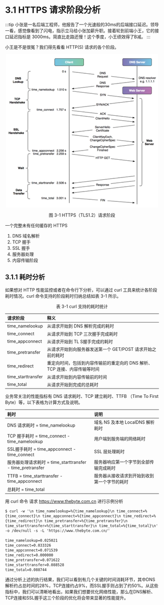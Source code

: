 # 3.1 HTTPS 请求阶段分析

:::tip <i></i>
小张是一名后端工程师，他报告了一个光速般的30ms的后端接口延迟。领导一看，感觉像看到了闪电，指示立马给小张加薪升职。接着轮到前端小王，它的接口延迟指标是 3000ms。简直比走路还慢！这个季度，小王绩效得了B减。
:::

小王是不是很冤？我们得先看看 HTTP(S) 请求的各个阶段。

<div  align="center">
	<img src="../content/assets/http-process.png" width = "500"  align=center />
	<p>图 3-1 HTTPS（TLS1.2）请求阶段</p>
</div>

一个完整未有任何缓存的 HTTPS 

1. DNS 域名解析
2. TCP 握手
3. SSL 握手
4. 服务器处理
5. 内容传输阶段



## 3.1.1 耗时分析

如果想对 HTTP 性能监控或者在命令行下分析，可以通过 curl 工具来统计各阶段耗时情况。curl 命令支持的阶段耗时归纳总结如表 3-1 所示。
<div  align="center">
	<p>表 3-1 curl 支持的耗时统计</p>
</div>

| 请求阶段 | 释义 |
|:--|:--|
| time_namelookup | 从请求开始到 DNS 解析完成的耗时 |
| time_connect | 从请求开始到 TCP 三次握手完成耗时 |
| time_appconnect | 从请求开始到 TL S握手完成的耗时 |
| time_pretransfer | 从请求开始到向服务器发送第一个 GET/POST 请求开始之前的耗时 |
| time_redirect | 重定向时间，包括到内容传输前的重定向的 DNS 解析、TCP 连接、内容传输等时间 |
| time_starttransfer | 从请求开始到内容传输前的时间 |
| time_total | 从请求开始到完成的总耗时 |


业务常关注的性能指标有 DNS 请求耗时、TCP 建立耗时、TTFB （Time To First Byte）等，以下表格为计算方式及说明。

| 耗时 | 说明 |
|:--|:--|
| DNS 请求耗时 = time_namelookup | 域名 NS 及本地 LocalDNS 解析耗时 |
| TCP 握手耗时 = time_connect - time_namelookup | 用户端到服务端的网络耗时 |
| SSL握手耗时 = time_appconnect - time_connect | SSL 层处理耗时 |
| 服务器处理请求耗时 = time_starttransfer - time_pretransfer | 服务器响应第一个字节到全部传输完成耗时 |
| TTFB  = time_starttransfer - time_appconnect | 服务器从接收请求到开始到收到第一个字节的耗时 |
| 总耗时 = time_total ||


用 curl 命令 请求 https://www.thebyte.com.cn 进行示例分析 

```
$ curl -w '\n time_namelookup=%{time_namelookup}\n time_connect=%{time_connect}\n time_appconnect=%{time_appconnect}\n time_redirect=%{time_redirect}\n time_pretransfer=%{time_pretransfer}\n time_starttransfer=%{time_starttransfer}\n time_total=%{time_total}\n' -o /dev/null -s -L 'https://www.thebyte.com.cn/'

time_namelookup=0.025021
time_connect=0.033326
time_appconnect=0.071539
time_redirect=0.000000
time_pretransfer=0.071622
time_starttransfer=0.088528
time_total=0.088744
```

通过分析上述的执行结果，我们可以看到有几个关键的时间消耗环节，其中DNS解析约占总时间的28%，TCP连接约占9%，而SSL握手则占到了约50%。从这些指标中，我们可以清晰地看出，如果我们想要优化网络性能，那么在DNS解析、TCP连接和SSL握手这三个阶段的优化将会带来显著的性能提升。

